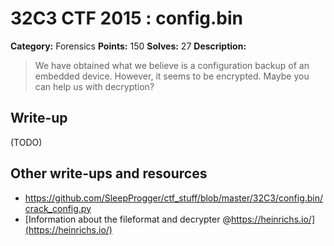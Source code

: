 # 32C3 CTF 2015 : config.bin

**Category:** Forensics
**Points:** 150
**Solves:** 27
**Description:**

> We have obtained what we believe is a configuration backup of an embedded device. However, it seems to be encrypted. Maybe you can help us with decryption?


## Write-up

(TODO)

## Other write-ups and resources

* <https://github.com/SleepProgger/ctf_stuff/blob/master/32C3/config.bin/crack_config.py>
* [Information about the fileformat and decrypter @https://heinrichs.io/](https://heinrichs.io/)
